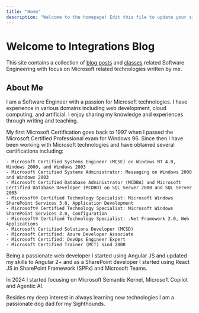 ```yaml
---
title: "Home"
description: "Welcome to the homepage! Edit this file to update your site's main landing page."
---
```


# Welcome to Integrations Blog

This site contains a collection of [blog posts](/posts) and [classes](/classes) related Software Engineering with focus on Microsoft related technologies written by me.

## About Me

I am a Software Engineer with a passion for Microsoft technologies. I have experience in various domains including web development, cloud computing, and artificial. I enjoy sharing my knowledge and experiences through writing and teaching.

My first Microsoft Certification goes back to 1997 when I passed the Microsoft Certified Professional exam for Windows 96. Since then I have been working with Microsoft technologies and have obtained several certifications including:

    - Microsoft Certified Systems Engineer (MCSE) on Windows NT 4.0, Windows 2000, and Windows 2003
    - Microsoft Certified Systems Administrator: Messaging on Windows 2000 and Windows 2003
    - Microsoft Certified Database Administrator (MCDBA) and Microsoft Certified Database Developer (MCDBD) on SQL Server 2000 and SQL Server 2005
    - Microsoft® Certified Technology Specialist: Microsoft Windows SharePoint Services 3.0, Application Development
    - Microsoft® Certified Technology Specialist: Microsoft Windows SharePoint Services 3.0, Configuration
    - Microsoft® Certified Technology Specialist: .Net Framework 2.0, Web Applications
    - Microsoft Certified Solutions Developer (MCSD)
    - Microsoft Certified: Azure Developer Associate
    - Microsoft Certified: DevOps Engineer Expert
    - Microsoft Certified Trainer (MCT) sind 2000

Being a passionate web developer I started using Angular JS and updated my skills to Angular 2+ and as a SharePoint developer I started using React JS in SharePoint Framework (SPFx) and Microsoft Teams.

In 2024 I started focusing on Microsoft Semantic Kernel, Microsoft Copilot and Agentic AI.

Besides my deep interest in always learning new technologies I am a passionate dog dad for my Sighthounds.
